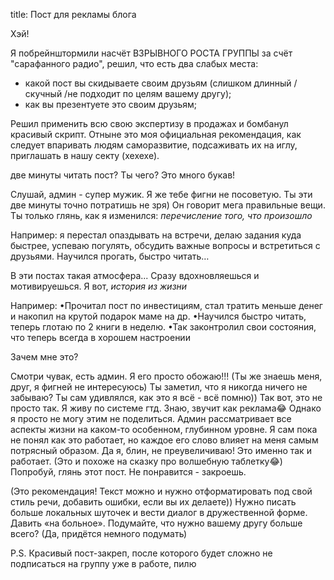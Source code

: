 title: Пост для рекламы блога

Хэй!

Я побрейнштормили насчёт ВЗРЫВНОГО РОСТА ГРУППЫ за счёт "сарафанного радио", решил, что есть два слабых места:
- какой пост вы скидываете своим друзьям (слишком длинный /скучный /не подходит по целям вашему другу);
- как вы презентуете это своим друзьям;

Решил применить всю свою экспертизу в продажах и бомбанул красивый скрипт. Отныне это моя официальная рекомендация, как следует впаривать людям саморазвитие, подсаживать их на иглу, приглашать в нашу секту (хехехе).

две минуты читать пост? Ты чего? Это много букав!

Слушай, админ - супер мужик. Я же тебе фигни не посоветую. Ты эти две минуты точно потратишь не зря) Он говорит мега правильные вещи. Ты только глянь, как я изменился: *перечисление того, что произошло*

Например: я перестал опаздывать на встречи, делаю задания куда быстрее, успеваю погулять, обсудить важные вопросы и встретиться с друзьями. Научился прогать, быстро читать…

В эти постах такая атмосфера... Сразу вдохновляешься и мотивируешься. Я вот, *история из жизни*

Например:
•Прочитал пост по инвестициям, стал тратить меньше денег и накопил на крутой подарок маме на др.
•Научился быстро читать, теперь глотаю по 2 книги в неделю.
•Так законтролил свои состояния, что теперь всегда в хорошем настроении

Зачем мне это?

Смотри чувак, есть админ. Я его просто обожаю!!! (Ты же знаешь меня, друг, я фигней не интересуюсь)
Ты заметил, что я никогда ничего не забываю? Ты сам удивлялся, как это я всё - всё помню)) Так вот, это не просто так. Я живу по системе гтд. Знаю, звучит как реклама😂 Однако я просто не могу этим не поделиться.
Админ рассматривает все аспекты жизни на каком-то особенном, глубинном уровне. Я сам пока не понял как это работает, но каждое его слово влияет на меня самым потрясный образом.
Да я, блин, не преувеличиваю! Это именно так и работает. (Это и похоже на сказку про волшебную таблетку😂)
Попробуй, глянь этот пост. Не понравится - закроешь.

(Это рекомендация! Текст можно и нужно отформатировать под свой стиль речи, добавить ошибки, если вы их делаете))
Нужно писать больше локальных шуточек и вести диалог в дружественной форме.
Давить «на больное». Подумайте, что нужно вашему другу больше всего? (Да, придётся немного подумать)

P.S. Красивый пост-закреп, после которого будет сложно не подписаться на группу уже в работе, пилю
